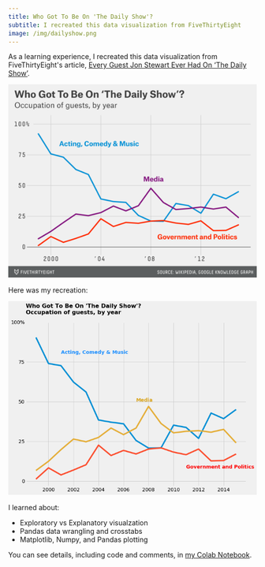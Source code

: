 ```yaml
---
title: Who Got To Be On 'The Daily Show'?
subtitle: I recreated this data visualization from FiveThirtyEight
image: /img/dailyshow.png
---
```


As a learning experience, I recreated this data visualization from FiveThirtyEight's article, [Every Guest Jon Stewart Ever Had On ‘The Daily Show’](https://fivethirtyeight.com/features/every-guest-jon-stewart-ever-had-on-the-daily-show/).

![](/img/dailyshow.png)

Here was my recreation:

![](/img/mydailyshowchart.png)

I learned about:
- Exploratory vs Explanatory visualzation
- Pandas data wrangling and crosstabs
- Matplotlib, Numpy, and Pandas plotting

You can see details, including code and comments, in [my Colab Notebook](https://colab.research.google.com/drive/1D7xC2MbfgkZ73yrN9bjMI7f7dsXIzq0H).
